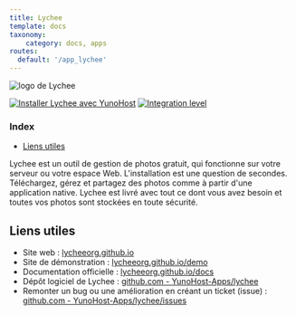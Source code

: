 ```yaml
---
title: Lychee
template: docs
taxonomy:
    category: docs, apps
routes:
  default: '/app_lychee'
---
```


![logo de Lychee](image://lychee_logo.png?width=80)

[![Installer Lychee avec YunoHost](https://install-app.yunohost.org/install-with-yunohost.png)](https://install-app.yunohost.org/?app=lychee) [![Integration level](https://dash.yunohost.org/integration/lychee.svg)](https://dash.yunohost.org/appci/app/lychee)

### Index

- [Liens utiles](#liens-utiles)

Lychee est un outil de gestion de photos gratuit, qui fonctionne sur votre serveur ou votre espace Web. L'installation est une question de secondes. Téléchargez, gérez et partagez des photos comme à partir d'une application native. Lychee est livré avec tout ce dont vous avez besoin et toutes vos photos sont stockées en toute sécurité.

## Liens utiles

 + Site web : [lycheeorg.github.io](https://lycheeorg.github.io/)
 + Site de démonstration : [lycheeorg.github.io/demo](https://lycheeorg.github.io/demo/)
 + Documentation officielle : [lycheeorg.github.io/docs](https://lycheeorg.github.io/docs/)
 + Dépôt logiciel de Lychee : [github.com - YunoHost-Apps/lychee](https://github.com/YunoHost-Apps/lychee_ynh)
 + Remonter un bug ou une amélioration en créant un ticket (issue) : [github.com - YunoHost-Apps/lychee/issues](https://github.com/YunoHost-Apps/lychee_ynh/issues)
